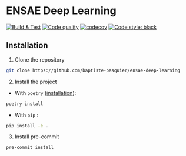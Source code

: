 # ENSAE Deep Learning

[![Build & Test](https://github.com/baptiste-pasquier/ensae-deep-learning/actions/workflows/main.yml/badge.svg)](https://github.com/baptiste-pasquier/ensae-deep-learning/actions/workflows/main.yml)
[![Code quality](https://github.com/baptiste-pasquier/ensae-deep-learning/actions/workflows/quality.yml/badge.svg)](https://github.com/baptiste-pasquier/ensae-deep-learning/actions/workflows/quality.yml)
[![codecov](https://codecov.io/github/baptiste-pasquier/ensae-deep-learning/branch/main/graph/badge.svg)](https://codecov.io/gh/baptiste-pasquier/ensae-deep-learning)
[![Code style: black](https://img.shields.io/badge/code%20style-black-000000.svg)](https://github.com/psf/black)



## Installation

1. Clone the repository
```bash
git clone https://github.com/baptiste-pasquier/ensae-deep-learning
```

2. Install the project
- With `poetry` ([installation](https://python-poetry.org/docs/#installation)):
```bash
poetry install
```
- With `pip` :
```bash
pip install -e .
```

3. Install pre-commit
```bash
pre-commit install
```
